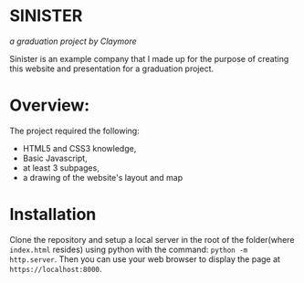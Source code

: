 # SINISTER
*a graduation project by Claymore*

Sinister is an example company that I made up for the purpose of creating this website and presentation for a graduation project.

# Overview:

The project required the following:
 - HTML5 and CSS3 knowledge,
 - Basic Javascript,
 - at least 3 subpages,
 - a drawing of the website's layout and map

# Installation

Clone the repository and setup a local server in the root of the folder(where `index.html` resides) using python with the command: `python -m http.server`.
Then you can use your web browser to display the page at `https://localhost:8000`.
